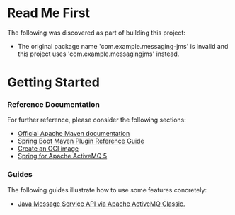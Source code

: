 # Read Me First
The following was discovered as part of building this project:

* The original package name 'com.example.messaging-jms' is invalid and this project uses 'com.example.messagingjms' instead.

# Getting Started

### Reference Documentation
For further reference, please consider the following sections:

* [Official Apache Maven documentation](https://maven.apache.org/guides/index.html)
* [Spring Boot Maven Plugin Reference Guide](https://docs.spring.io/spring-boot/docs/2.4.5/maven-plugin/reference/html/)
* [Create an OCI image](https://docs.spring.io/spring-boot/docs/2.4.5/maven-plugin/reference/html/#build-image)
* [Spring for Apache ActiveMQ 5](https://docs.spring.io/spring-boot/docs/2.4.5/reference/htmlsingle/#boot-features-activemq)

### Guides
The following guides illustrate how to use some features concretely:

* [Java Message Service API via Apache ActiveMQ Classic.](https://spring.io/guides/gs/messaging-jms/)

